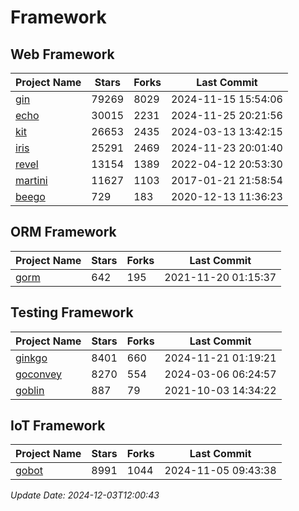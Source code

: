 # Framework

## Web Framework
| Project Name | Stars | Forks | Last Commit |
| ------------ | ----- | ----- | ----------- |
| [gin](https://github.com/gin-gonic/gin) | 79269 | 8029 | 2024-11-15 15:54:06 |
| [echo](https://github.com/labstack/echo) | 30015 | 2231 | 2024-11-25 20:21:56 |
| [kit](https://github.com/go-kit/kit) | 26653 | 2435 | 2024-03-13 13:42:15 |
| [iris](https://github.com/kataras/iris) | 25291 | 2469 | 2024-11-23 20:01:40 |
| [revel](https://github.com/revel/revel) | 13154 | 1389 | 2022-04-12 20:53:30 |
| [martini](https://github.com/go-martini/martini) | 11627 | 1103 | 2017-01-21 21:58:54 |
| [beego](https://github.com/astaxie/beego) | 729 | 183 | 2020-12-13 11:36:23 |

## ORM Framework
| Project Name | Stars | Forks | Last Commit |
| ------------ | ----- | ----- | ----------- |
| [gorm](https://github.com/jinzhu/gorm) | 642 | 195 | 2021-11-20 01:15:37 |

## Testing Framework
| Project Name | Stars | Forks | Last Commit |
| ------------ | ----- | ----- | ----------- |
| [ginkgo](https://github.com/onsi/ginkgo) | 8401 | 660 | 2024-11-21 01:19:21 |
| [goconvey](https://github.com/smartystreets/goconvey) | 8270 | 554 | 2024-03-06 06:24:57 |
| [goblin](https://github.com/franela/goblin) | 887 | 79 | 2021-10-03 14:34:22 |

## IoT Framework
| Project Name | Stars | Forks | Last Commit |
| ------------ | ----- | ----- | ----------- |
| [gobot](https://github.com/hybridgroup/gobot) | 8991 | 1044 | 2024-11-05 09:43:38 |

*Update Date: 2024-12-03T12:00:43*